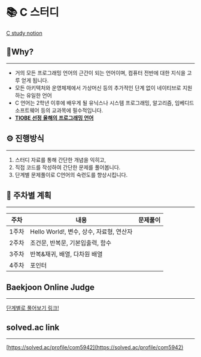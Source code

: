 # 📚 C 스터디

[C study notion](https://www.notion.so/627fe7fea45f4aacb004f1c2021c8203?pvs=21)

## 🤔Why?

---

- 거의 모든 프로그래밍 언어의 근간이 되는 언어이며, 컴퓨터 전반에 대한 지식을 고루 얻게 됩니다.
- 모든 아키텍처와 운영체제에서 가상머신 등의 추가적인 단계 없이 네이티브로 지원하는 유일한 언어
- C 언어는 2학년 이후에 배우게 될 유닉스나 시스템 프로그래밍, 알고리즘, 임베디드 소프트웨어 등의 교과목에 필수적입니다.
- **[TIOBE 선정 올해의 프로그래밍 언어](https://www.tiobe.com/tiobe-index/)**

## ⚙️ 진행방식

---

1. 스터디 자료를 통해 간단한 개념을 익히고,
2. 직접 코드를 작성하여 간단한 문제를 풀어봅니다.
3. 단계별 문제풀이로 C언어의 숙련도를 향상시킵니다.

## 📜 주차별 계획

---

|주차|내용|문제풀이|
|------|---|---|
|1주차|Hello World!, 변수, 상수, 자료형, 연산자||
|2주차|조건문, 반복문, 기본입출력, 함수||
|3주차|반복&재귀, 배열, 다차원 배열||
|4주차|포인터||

## **Baekjoon Online Judge**

---

[단계별로 풀어보기 링크!](https://www.acmicpc.net/step)

## **solved.ac link**

---

[https://solved.ac/profile/com5942](https://solved.ac/profile/com5942)
